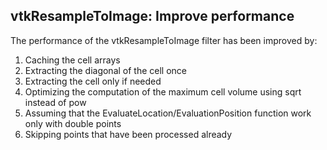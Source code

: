 ## vtkResampleToImage: Improve performance

The performance of the vtkResampleToImage filter has been improved by:

1) Caching the cell arrays
2) Extracting the diagonal of the cell once
3) Extracting the cell only if needed
4) Optimizing the computation of the maximum cell volume using sqrt instead of pow
5) Assuming that the EvaluateLocation/EvaluationPosition function work only with double points
6) Skipping points that have been processed already
